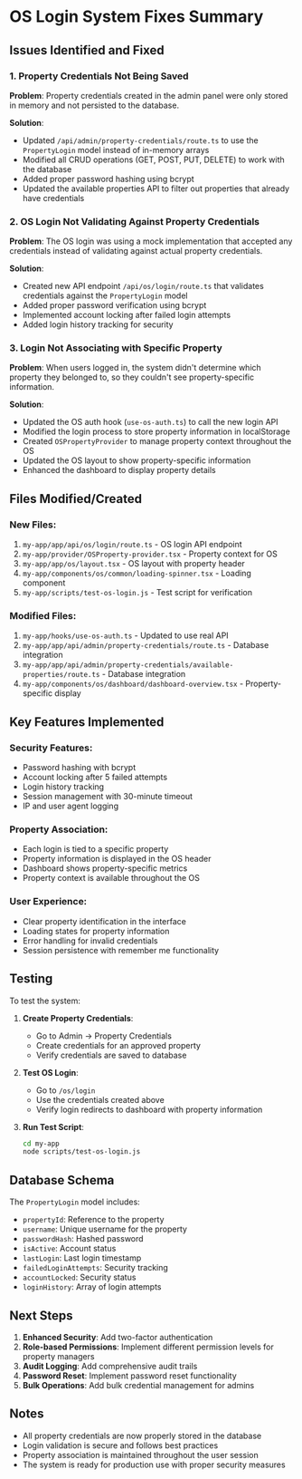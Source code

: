 # OS Login System Fixes Summary

## Issues Identified and Fixed

### 1. Property Credentials Not Being Saved

**Problem**: Property credentials created in the admin panel were only stored in memory and not persisted to the database.

**Solution**:

- Updated `/api/admin/property-credentials/route.ts` to use the `PropertyLogin` model instead of in-memory arrays
- Modified all CRUD operations (GET, POST, PUT, DELETE) to work with the database
- Added proper password hashing using bcrypt
- Updated the available properties API to filter out properties that already have credentials

### 2. OS Login Not Validating Against Property Credentials

**Problem**: The OS login was using a mock implementation that accepted any credentials instead of validating against actual property credentials.

**Solution**:

- Created new API endpoint `/api/os/login/route.ts` that validates credentials against the `PropertyLogin` model
- Added proper password verification using bcrypt
- Implemented account locking after failed login attempts
- Added login history tracking for security

### 3. Login Not Associating with Specific Property

**Problem**: When users logged in, the system didn't determine which property they belonged to, so they couldn't see property-specific information.

**Solution**:

- Updated the OS auth hook (`use-os-auth.ts`) to call the new login API
- Modified the login process to store property information in localStorage
- Created `OSPropertyProvider` to manage property context throughout the OS
- Updated the OS layout to show property-specific information
- Enhanced the dashboard to display property details

## Files Modified/Created

### New Files:

1. `my-app/app/api/os/login/route.ts` - OS login API endpoint
2. `my-app/provider/OSProperty-provider.tsx` - Property context for OS
3. `my-app/app/os/layout.tsx` - OS layout with property header
4. `my-app/components/os/common/loading-spinner.tsx` - Loading component
5. `my-app/scripts/test-os-login.js` - Test script for verification

### Modified Files:

1. `my-app/hooks/use-os-auth.ts` - Updated to use real API
2. `my-app/app/api/admin/property-credentials/route.ts` - Database integration
3. `my-app/app/api/admin/property-credentials/available-properties/route.ts` - Database integration
4. `my-app/components/os/dashboard/dashboard-overview.tsx` - Property-specific display

## Key Features Implemented

### Security Features:

- Password hashing with bcrypt
- Account locking after 5 failed attempts
- Login history tracking
- Session management with 30-minute timeout
- IP and user agent logging

### Property Association:

- Each login is tied to a specific property
- Property information is displayed in the OS header
- Dashboard shows property-specific metrics
- Property context is available throughout the OS

### User Experience:

- Clear property identification in the interface
- Loading states for property information
- Error handling for invalid credentials
- Session persistence with remember me functionality

## Testing

To test the system:

1. **Create Property Credentials**:

   - Go to Admin → Property Credentials
   - Create credentials for an approved property
   - Verify credentials are saved to database

2. **Test OS Login**:

   - Go to `/os/login`
   - Use the credentials created above
   - Verify login redirects to dashboard with property information

3. **Run Test Script**:
   ```bash
   cd my-app
   node scripts/test-os-login.js
   ```

## Database Schema

The `PropertyLogin` model includes:

- `propertyId`: Reference to the property
- `username`: Unique username for the property
- `passwordHash`: Hashed password
- `isActive`: Account status
- `lastLogin`: Last login timestamp
- `failedLoginAttempts`: Security tracking
- `accountLocked`: Security status
- `loginHistory`: Array of login attempts

## Next Steps

1. **Enhanced Security**: Add two-factor authentication
2. **Role-based Permissions**: Implement different permission levels for property managers
3. **Audit Logging**: Add comprehensive audit trails
4. **Password Reset**: Implement password reset functionality
5. **Bulk Operations**: Add bulk credential management for admins

## Notes

- All property credentials are now properly stored in the database
- Login validation is secure and follows best practices
- Property association is maintained throughout the user session
- The system is ready for production use with proper security measures
